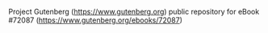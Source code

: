 Project Gutenberg (https://www.gutenberg.org) public repository
for eBook #72087 (https://www.gutenberg.org/ebooks/72087)
